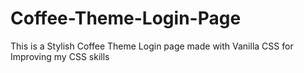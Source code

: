 # Coffee-Theme-Login-Page

This is a Stylish Coffee Theme Login page made with Vanilla CSS for Improving my CSS skills
